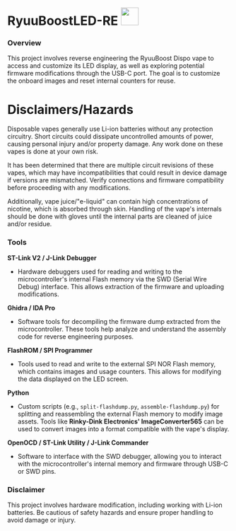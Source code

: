 # RyuuBoostLED-RE <img src="https://media.tenor.com/DNrK4vqeOzwAAAAM/atom-hydrogen-atom.gif" width="40" height="40">

### Overview 
This project involves reverse engineering the RyuuBoost Dispo vape to access and customize its LED display, as well as exploring potential firmware modifications through the USB-C port. The goal is to customize the onboard images and reset internal counters for reuse.

# Disclaimers/Hazards
Disposable vapes generally use Li-ion batteries without any protection circuitry. Short circuits could dissipate uncontrolled amounts of power, causing personal injury and/or property damage. Any work done on these vapes is done at your own risk.

It has been determined that there are multiple circuit revisions of these vapes, which may have incompatibilities that could result in device damage if versions are mismatched. Verify connections and firmware compatibility before proceeding with any modifications.

Additionally, vape juice/"e-liquid" can contain high concentrations of nicotine, which is absorbed through skin. Handling of the vape's internals should be done with gloves until the internal parts are cleaned of juice and/or residue.

### Tools

**ST-Link V2 / J-Link Debugger**
   - Hardware debuggers used for reading and writing to the microcontroller's internal Flash memory via the SWD (Serial Wire Debug) interface. This allows extraction of the firmware and uploading modifications.

**Ghidra / IDA Pro**
   - Software tools for decompiling the firmware dump extracted from the microcontroller. These tools help analyze and understand the assembly code for reverse engineering purposes.

**FlashROM / SPI Programmer**
   - Tools used to read and write to the external SPI NOR Flash memory, which contains images and usage counters. This allows for modifying the data displayed on the LED screen.

**Python**
   - Custom scripts (e.g., `split-flashdump.py`, `assemble-flashdump.py`) for splitting and reassembling the external Flash memory to modify image assets. Tools like **Rinky-Dink Electronics' ImageConverter565** can be used to convert images into a format compatible with the vape's display.

**OpenOCD / ST-Link Utility / J-Link Commander**
   - Software to interface with the SWD debugger, allowing you to interact with the microcontroller's internal memory and firmware through USB-C or SWD pins.

### Disclaimer
This project involves hardware modification, including working with Li-ion batteries. Be cautious of safety hazards and ensure proper handling to avoid damage or injury.
